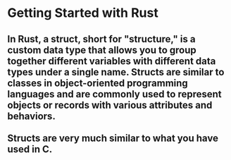 # Getting Started with Rust

## In Rust, a struct, short for "structure," is a custom data type that allows you to group together different variables with different data types under a single name. Structs are similar to classes in object-oriented programming languages and are commonly used to represent objects or records with various attributes and behaviors. <br><br>Structs are very much similar to what you have used in C. 